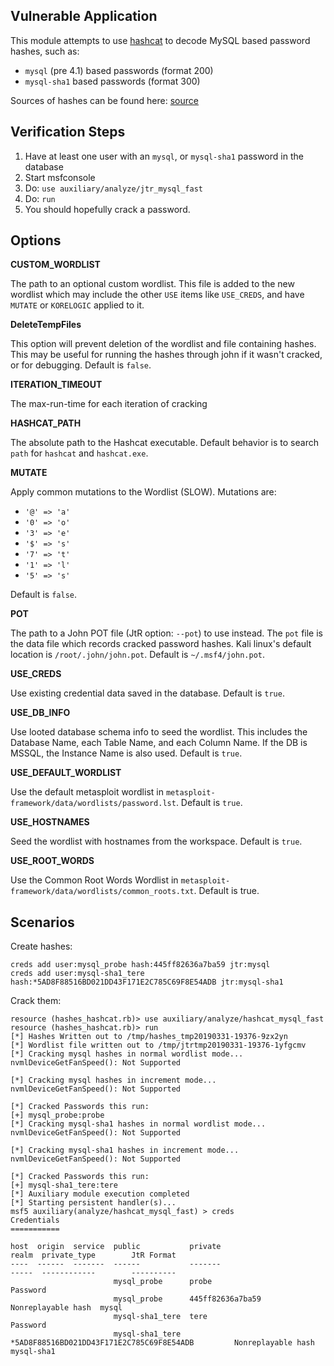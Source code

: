 ## Vulnerable Application

  This module attempts to use [hashcat](https://hashcat.net/hashcat/) to decode MySQL
  based password hashes, such as:

  * `mysql` (pre 4.1) based passwords (format 200)
  * `mysql-sha1` based passwords (format 300)

  Sources of hashes can be found here:
  [source](https://hashcat.net/wiki/doku.php?id=example_hashes)

## Verification Steps

  1. Have at least one user with an `mysql`, or `mysql-sha1` password in the database
  2. Start msfconsole
  3. Do: ```use auxiliary/analyze/jtr_mysql_fast```
  4. Do: ```run```
  5. You should hopefully crack a password.

## Options

   **CUSTOM_WORDLIST**

   The path to an optional custom wordlist.  This file is added to the new wordlist which may include the other
   `USE` items like `USE_CREDS`, and have `MUTATE` or `KORELOGIC` applied to it.

   **DeleteTempFiles**

   This option will prevent deletion of the wordlist and file containing hashes.  This may be useful for
   running the hashes through john if it wasn't cracked, or for debugging. Default is `false`.

   **ITERATION_TIMEOUT**

   The max-run-time for each iteration of cracking

   **HASHCAT_PATH**

   The absolute path to the Hashcat executable.  Default behavior is to search `path` for
   `hashcat` and `hashcat.exe`.

   **MUTATE**

   Apply common mutations to the Wordlist (SLOW).  Mutations are:

   * `'@' => 'a'`
   * `'0' => 'o'`
   * `'3' => 'e'`
   * `'$' => 's'`
   * `'7' => 't'`
   * `'1' => 'l'`
   * `'5' => 's'`

   Default is `false`.

   **POT**

   The path to a John POT file (JtR option: `--pot`) to use instead.  The `pot` file is the data file which
   records cracked password hashes.  Kali linux's default location is `/root/.john/john.pot`.
   Default is `~/.msf4/john.pot`.

   **USE_CREDS**

   Use existing credential data saved in the database.  Default is `true`.

   **USE_DB_INFO**

   Use looted database schema info to seed the wordlist.  This includes the Database Name, each Table Name,
   and each Column Name.  If the DB is MSSQL, the Instance Name is also used.  Default is `true`.

   **USE_DEFAULT_WORDLIST**

   Use the default metasploit wordlist in `metasploit-framework/data/wordlists/password.lst`.  Default is
   `true`.

   **USE_HOSTNAMES**

   Seed the wordlist with hostnames from the workspace.  Default is `true`.

   **USE_ROOT_WORDS**

   Use the Common Root Words Wordlist in `metasploit-framework/data/wordlists/common_roots.txt`.  Default
   is true.

## Scenarios

Create hashes:

```
creds add user:mysql_probe hash:445ff82636a7ba59 jtr:mysql
creds add user:mysql-sha1_tere hash:*5AD8F88516BD021DD43F171E2C785C69F8E54ADB jtr:mysql-sha1
```

Crack them:

```
resource (hashes_hashcat.rb)> use auxiliary/analyze/hashcat_mysql_fast
resource (hashes_hashcat.rb)> run
[*] Hashes Written out to /tmp/hashes_tmp20190331-19376-9zx2yn
[*] Wordlist file written out to /tmp/jtrtmp20190331-19376-1yfgcmv
[*] Cracking mysql hashes in normal wordlist mode...
nvmlDeviceGetFanSpeed(): Not Supported

[*] Cracking mysql hashes in increment mode...
nvmlDeviceGetFanSpeed(): Not Supported

[*] Cracked Passwords this run:
[+] mysql_probe:probe
[*] Cracking mysql-sha1 hashes in normal wordlist mode...
nvmlDeviceGetFanSpeed(): Not Supported

[*] Cracking mysql-sha1 hashes in increment mode...
nvmlDeviceGetFanSpeed(): Not Supported

[*] Cracked Passwords this run:
[+] mysql-sha1_tere:tere
[*] Auxiliary module execution completed
[*] Starting persistent handler(s)...
msf5 auxiliary(analyze/hashcat_mysql_fast) > creds
Credentials
===========

host  origin  service  public           private                                    realm  private_type        JtR Format
----  ------  -------  ------           -------                                    -----  ------------        ----------
                       mysql_probe      probe                                             Password            
                       mysql_probe      445ff82636a7ba59                                  Nonreplayable hash  mysql
                       mysql-sha1_tere  tere                                              Password            
                       mysql-sha1_tere  *5AD8F88516BD021DD43F171E2C785C69F8E54ADB         Nonreplayable hash  mysql-sha1

```
